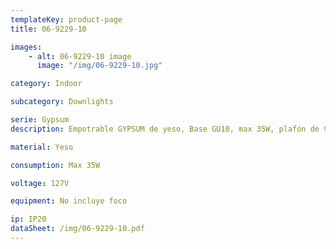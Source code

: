 ```yaml
---
templateKey: product-page
title: 06-9229-10

images:
    - alt: 06-9229-10 image
      image: "/img/06-9229-10.jpg"

category: Indoor

subcategory: Downlights

serie: Gypsum
description: Empotrable GYPSUM de yeso, Base GU10, max 35W, plafón de 9-15mm, Corte 125*125mm

material: Yeso

consumption: Max 35W

voltage: 127V

equipment: No incluye foco

ip: IP20
dataSheet: /img/06-9229-10.pdf
---
```



